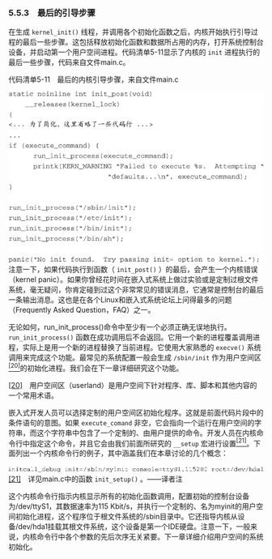 ### 5.5.3　最后的引导步骤

在生成 `kernel_init()` 线程，并调用各个初始化函数之后，内核开始执行引导过程的最后一些步骤。这包括释放初始化函数和数据所占用的内存，打开系统控制台设备，并启动第一个用户空间进程。代码清单5-11显示了内核的 `init` 进程执行的最后一些步骤，代码来自文件main.c。

代码清单5-11　最后的内核引导步骤，来自文件main.c



![89.jpg](../images/89.jpg)
注意一下，如果代码执行到函数（ `init_post()` ）的最后，会产生一个内核错误（kernel panic）。如果你曾经花时间在嵌入式系统上做过实验或是定制过根文件系统，毫无疑问，你肯定碰到过这个非常常见的错误消息，它通常是控制台的最后一条输出消息。这也是在各个Linux和嵌入式系统论坛上问得最多的问题（Frequently Asked Question，FAQ）之一。

无论如何，run_init_process()命令中至少有一个必须正确无误地执行。 `run_init_process()` 函数在成功调用后不会返回。它用一个新的进程覆盖调用进程，实际上是用一个新的进程替换了当前进程。它使用大家熟悉的 `execve()` 系统调用来完成这个功能。最常见的系统配置一般会生成 `/sbin/init` 作为用户空间区<a class="my_markdown" href="['#anchor0520']"><sup class="my_markdown">[20]</sup></a>的初始化进程。我们会在下一章详细研究这个功能。

<a class="my_markdown" href="['#ac0520']">[20]</a>　用户空间区（userland）是用户空间下针对程序、库、脚本和其他内容的一个常用术语。

嵌入式开发人员可以选择定制的用户空间区初始化程序。这就是前面代码片段中的条件语句的意图。如果 `execute_comand` 非空，它会指向一个运行在用户空间的字符串，而这个字符串中包含了一个定制的、由用户提供的命令。开发人员在内核命令行中指定这个命令，并且它会由我们前面所研究的 `__setup` 宏进行设置<a class="my_markdown" href="['#anchor0521']"><sup class="my_markdown">[21]</sup></a>。下面列出一个内核命令行的例子，其中涵盖我们在本章讨论的几个概念：



![90.png](../images/90.png)
<a class="my_markdown" href="['#ac0521']">[21]</a>　详见main.c中的函数 `init_setup()` 。——译者注

这个内核命令行指示内核显示所有的初始化函数调用，配置初始的控制台设备为/dev/ttyS1，其数据速率为115 Kbit/s，并执行一个定制的、名为myinit的用户空间初始化进程，这个程序位于根文件系统的/sbin目录中。它还指导内核从设备/dev/hda1挂载其根文件系统，这个设备是第一个IDE硬盘。注意一下，一般来说，内核命令行中各个参数的先后次序无关紧要。下一章详细介绍用户空间的系统初始化。


